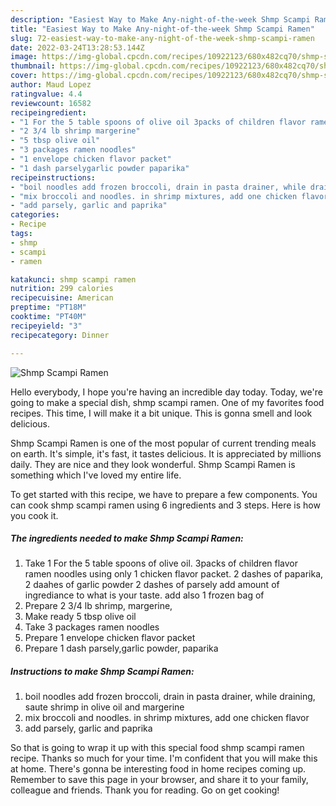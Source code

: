 ```yaml
---
description: "Easiest Way to Make Any-night-of-the-week Shmp Scampi Ramen"
title: "Easiest Way to Make Any-night-of-the-week Shmp Scampi Ramen"
slug: 72-easiest-way-to-make-any-night-of-the-week-shmp-scampi-ramen
date: 2022-03-24T13:28:53.144Z
image: https://img-global.cpcdn.com/recipes/10922123/680x482cq70/shmp-scampi-ramen-recipe-main-photo.jpg
thumbnail: https://img-global.cpcdn.com/recipes/10922123/680x482cq70/shmp-scampi-ramen-recipe-main-photo.jpg
cover: https://img-global.cpcdn.com/recipes/10922123/680x482cq70/shmp-scampi-ramen-recipe-main-photo.jpg
author: Maud Lopez
ratingvalue: 4.4
reviewcount: 16582
recipeingredient:
- "1 For the 5 table spoons of olive oil 3packs of children flavor ramen noodles using only 1 chicken flavor packet 2 dashes of paparika  2 daahes of garlic powder 2 dashes of parsely add amount of ingrediance to what is your taste add also 1 frozen bag of"
- "2 3/4 lb shrimp margerine"
- "5 tbsp olive oil"
- "3 packages ramen noodles"
- "1 envelope chicken flavor packet"
- "1 dash parselygarlic powder paparika"
recipeinstructions:
- "boil noodles add frozen broccoli, drain in pasta drainer, while draining, saute shrimp in olive oil and margerine"
- "mix broccoli and noodles. in shrimp mixtures, add one chicken flavor"
- "add parsely, garlic and paprika"
categories:
- Recipe
tags:
- shmp
- scampi
- ramen

katakunci: shmp scampi ramen 
nutrition: 299 calories
recipecuisine: American
preptime: "PT18M"
cooktime: "PT40M"
recipeyield: "3"
recipecategory: Dinner

---
```



![Shmp Scampi Ramen](https://img-global.cpcdn.com/recipes/10922123/680x482cq70/shmp-scampi-ramen-recipe-main-photo.jpg)

Hello everybody, I hope you're having an incredible day today. Today, we're going to make a special dish, shmp scampi ramen. One of my favorites food recipes. This time, I will make it a bit unique. This is gonna smell and look delicious.

Shmp Scampi Ramen is one of the most popular of current trending meals on earth. It's simple, it's fast, it tastes delicious. It is appreciated by millions daily. They are nice and they look wonderful. Shmp Scampi Ramen is something which I've loved my entire life.




To get started with this recipe, we have to prepare a few components. You can cook shmp scampi ramen using 6 ingredients and 3 steps. Here is how you cook it.

<!--inarticleads1-->

##### The ingredients needed to make Shmp Scampi Ramen:

1. Take 1 For the 5 table spoons of olive oil. 3packs of children flavor ramen noodles using only 1 chicken flavor packet. 2 dashes of paparika,  2 daahes of garlic powder 2 dashes of parsely add amount of ingrediance to what is your taste. add also 1 frozen bag of
1. Prepare 2 3/4 lb shrimp, margerine,
1. Make ready 5 tbsp olive oil
1. Take 3 packages ramen noodles
1. Prepare 1 envelope chicken flavor packet
1. Prepare 1 dash parsely,garlic powder, paparika




<!--inarticleads2-->

##### Instructions to make Shmp Scampi Ramen:

1. boil noodles add frozen broccoli, drain in pasta drainer, while draining, saute shrimp in olive oil and margerine
1. mix broccoli and noodles. in shrimp mixtures, add one chicken flavor
1. add parsely, garlic and paprika




So that is going to wrap it up with this special food shmp scampi ramen recipe. Thanks so much for your time. I'm confident that you will make this at home. There's gonna be interesting food in home recipes coming up. Remember to save this page in your browser, and share it to your family, colleague and friends. Thank you for reading. Go on get cooking!
